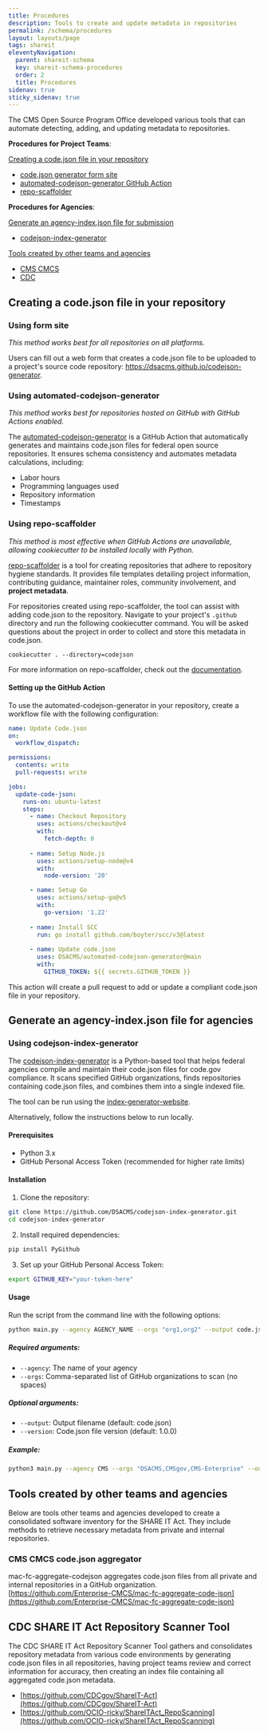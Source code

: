 ```yaml
---
title: Procedures
description: Tools to create and update metadata in repositories
permalink: /schema/procedures
layout: layouts/page
tags: shareit
eleventyNavigation:
  parent: shareit-schema
  key: shareit-schema-procedures
  order: 2
  title: Procedures
sidenav: true
sticky_sidenav: true
---
```


The CMS Open Source Program Office developed various tools that can automate detecting, adding, and updating metadata to repositories.

**Procedures for Project Teams**:

[Creating a code.json file in your repository](#creating-a-codejson-file-in-your-repository)
- [code.json generator form site](#using-form-site)
- [automated-codejson-generator GitHub Action](#using-automated-codejson-generator)
- [repo-scaffolder](#using-repo-scaffolder)

**Procedures for Agencies**:

[Generate an agency-index.json file for submission](#generate-an-agency-indexjson-file-for-agencies)
- [codejson-index-generator](#using-codejson-index-generator)

[Tools created by other teams and agencies](#tools-created-by-other-teams-and-agencies)
- [CMS CMCS](#cms-cmcs-codejson-aggregator)
- [CDC](#cdc-share-it-act-repository-scanner-tool)


## Creating a code.json file in your repository

### Using form site
*This method works best for all repositories on all platforms.*

Users can fill out a web form that creates a code.json file to be uploaded to a project's source code repository: https://dsacms.github.io/codejson-generator.


### Using automated-codejson-generator
*This method works best for repositories hosted on GitHub with GitHub Actions enabled.*

The [automated-codejson-generator](https://github.com/DSACMS/automated-codejson-generator) is a GitHub Action that automatically generates and maintains code.json files for federal open source repositories. It ensures schema consistency and automates metadata calculations, including:

- Labor hours
- Programming languages used
- Repository information
- Timestamps

### Using repo-scaffolder
*This method is most effective when GitHub Actions are unavailable, allowing cookiecutter to be installed locally with Python.*

[repo-scaffolder](https://github.com/DSACMS/repo-scaffolder) is a tool for creating repositories that adhere to repository hygiene standards. It provides file templates detailing project information, contributing guidance, maintainer roles, community involvement, and **project metadata**.

For repositories created using repo-scaffolder, the tool can assist with adding code.json to the repository. Navigate to your project's `.github` directory and run the following cookiecutter command. You will be asked questions about the project in order to collect and store this metadata in code.json.

```
cookiecutter . --directory=codejson
```

For more information on repo-scaffolder, check out the [documentation](https://github.com/DSACMS/repo-scaffolder?tab=readme-ov-file#metadata-collection-using-codejson).

#### Setting up the GitHub Action

To use the automated-codejson-generator in your repository, create a workflow file with the following configuration:

```yaml
name: Update Code.json
on:
  workflow_dispatch:

permissions:
  contents: write
  pull-requests: write

jobs:
  update-code-json:
    runs-on: ubuntu-latest
    steps:
      - name: Checkout Repository
        uses: actions/checkout@v4
        with:
          fetch-depth: 0  
      
      - name: Setup Node.js
        uses: actions/setup-node@v4
        with:
          node-version: '20'

      - name: Setup Go
        uses: actions/setup-go@v5
        with:
          go-version: '1.22'
      
      - name: Install SCC
        run: go install github.com/boyter/scc/v3@latest
      
      - name: Update code.json
        uses: DSACMS/automated-codejson-generator@main
        with:
          GITHUB_TOKEN: ${{ secrets.GITHUB_TOKEN }}
```

This action will create a pull request to add or update a compliant code.json file in your repository.

## Generate an agency-index.json file for agencies

### Using codejson-index-generator

The [codejson-index-generator](https://github.com/DSACMS/codejson-index-generator) is a Python-based tool that helps federal agencies compile and maintain their code.json files for code.gov compliance. It scans specified GitHub organizations, finds repositories containing code.json files, and combines them into a single indexed file.

The tool can be run using the [index-generator-website](https://dsacms.github.io/index-generator-website/). 

Alternatively, follow the instructions below to run locally.

#### Prerequisites

- Python 3.x
- GitHub Personal Access Token (recommended for higher rate limits)

#### Installation

1. Clone the repository:
```bash
git clone https://github.com/DSACMS/codejson-index-generator.git
cd codejson-index-generator
```

2. Install required dependencies:
```bash
pip install PyGithub
```

3. Set up your GitHub Personal Access Token:
```bash
export GITHUB_KEY="your-token-here"
```

#### Usage

Run the script from the command line with the following options:

```bash
python main.py --agency AGENCY_NAME --orgs "org1,org2" --output code.json --version VERSION_NUMBER
```

##### Required arguments:
- `--agency`: The name of your agency
- `--orgs`: Comma-separated list of GitHub organizations to scan (no spaces)

##### Optional arguments:
- `--output`: Output filename (default: code.json)
- `--version`: Code.json file version (default: 1.0.0)

##### Example:
```bash
python3 main.py --agency CMS --orgs "DSACMS,CMSgov,CMS-Enterprise" --output code.json --version 1.0.0
```

## Tools created by other teams and agencies

Below are tools other teams and agencies developed to create a consolidated software inventory for the SHARE IT Act. They include methods to retrieve necessary metadata from private and internal repositories.

### CMS CMCS code.json aggregator

mac-fc-aggregate-codejson aggregates code.json files from all private and internal repositories in a GitHub organization.
[https://github.com/Enterprise-CMCS/mac-fc-aggregate-code-json](https://github.com/Enterprise-CMCS/mac-fc-aggregate-code-json)

## CDC SHARE IT Act Repository Scanner Tool

The CDC SHARE IT Act Repository Scanner Tool gathers and consolidates repository metadata from various code environments by generating code.json files in all repositories, having project teams review and correct information for accuracy, then creating an index file containing all aggregated code.json metadata.
- [https://github.com/CDCgov/ShareIT-Act](https://github.com/CDCgov/ShareIT-Act)
- [https://github.com/OCIO-ricky/ShareITAct_RepoScanning](https://github.com/OCIO-ricky/ShareITAct_RepoScanning)